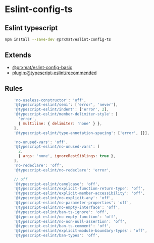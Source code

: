 # Eslint-config-ts

## Eslint typescript

```bash
npm install --save-dev @prxmat/eslint-config-ts
```

## Extends

- [@prxmat/eslint-config-basic](https://www.npmjs.com/package/@prxmat/eslint-config-basic)
- [plugin:@typescript-eslint/recommended](https://www.npmjs.com/package/@typescript-eslint/eslint-plugin)

## Rules

```javascript
    'no-useless-constructor': 'off',
    '@typescript-eslint/semi': ['error', 'never'],
    '@typescript-eslint/indent': ['error', 2],
    '@typescript-eslint/member-delimiter-style': [
      'error',
      { multiline: { delimiter: 'none' } },
    ],
    '@typescript-eslint/type-annotation-spacing': ['error', {}],

    'no-unused-vars': 'off',
    '@typescript-eslint/no-unused-vars': [
      2,
      { args: 'none', ignoreRestSiblings: true },
    ],
    'no-redeclare': 'off',
    '@typescript-eslint/no-redeclare': 'error',

    // off
    '@typescript-eslint/camelcase': 'off',
    '@typescript-eslint/explicit-function-return-type': 'off',
    '@typescript-eslint/explicit-member-accessibility': 'off',
    '@typescript-eslint/no-explicit-any': 'off',
    '@typescript-eslint/no-parameter-properties': 'off',
    '@typescript-eslint/no-empty-interface': 'off',
    '@typescript-eslint/ban-ts-ignore': 'off',
    '@typescript-eslint/no-empty-function': 'off',
    '@typescript-eslint/no-non-null-assertion': 'off',
    '@typescript-eslint/ban-ts-comment': 'off',
    '@typescript-eslint/explicit-module-boundary-types': 'off',
    '@typescript-eslint/ban-types': 'off',
```
